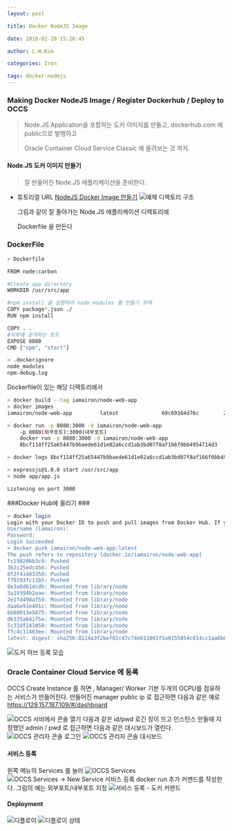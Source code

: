 ```yaml
---
layout: post 

title: Docker NodeJS Image  

date: 2018-02-20 15:26:45 

author: C.W.Kim 

categories: Iron

tags: docker nodejs 
---
```

### Making Docker NodeJS Image / Register Dockerhub / Deploy to OCCS  ### 
> Node.JS Application을 포함하는 도커 이미지를 만들고,  dockerhub.com 에 public으로 발행하고
>
> Oracle Container Cloud Service Classic 에 올려보는 것 까지.
#### Node.JS 도커 이미지 만들기 #### 
> 잘 만들어진 Node.JS 애플리케이션을 준비한다.
* 튜토리얼 URL [NodeJS Docker Image 만들기](https://nodejs.org/en/docs/guides/nodejs-docker-webapp/)
  ![예제 디렉토리 구조](https://ironhub.github.io/assets/screenshots/nodejsDockerDirectory.png)

  그림과 같이 잘 돌아가는 Node.JS 애플리케이션 디렉토리에

  Dockerfile 을 만든다

### DockerFile ###

```sh
> Dockerfile

FROM node:carbon

#Create app directory
WORKDIR /usr/src/app

#npm install 을 실행하여 node_modules 를 만들기 위해
COPY package*.json ./
RUN npm install 

COPY . .
#외부에 공개하는 포트
EXPOSE 8080
CMD ["npm", "start"]


```

```sh
> .dockerignore
node_modules
npm-debug.log
```

Dockerfile이 있는 해당 디렉토리에서

```sh
> docker build --tag iamairon/node-web-app
> docker images
iamairon/node-web-app         latest              69c69164d76c        26 minutes ago      698MB

> docker run -p 8080:3000 -d iamairon/node-web-app
    -p 8080(외부포트):3000(내부포트)
	docker run -p 8080:3000 -d iamairon/node-web-app
	8bcf114ff25a65447b9baede61d1e02a6ccd1ab3bd07f8af166f0bb4954714d3

> docker logs 8bcf114ff25a65447b9baede61d1e02a6ccd1ab3bd07f8af166f0bb4954714d3

> expressjs@1.0.0 start /usr/src/app
> node app/app.js

Listening on port 3000


```
###Docker Hub에 올리기 ###
```sh
> docker login
Login with your Docker ID to push and pull images from Docker Hub. If you don't have a Docker ID, head over to https://hub.docker.com to create one.
Username (iamairon):
Password:
Login Succeeded
> docker push iamairon/node-web-app:latest
The push refers to repository [docker.io/iamairon/node-web-app]
fc198206b3c9: Pushed
3b2c25edc456: Pushed
8f2f41483350: Pushed
f79293fc11b5: Pushed
8e3a6d61dcdb: Mounted from library/node
3a19394b2eae: Mounted from library/node
2e1fd498af59: Mounted from library/node
daa6e91e491c: Mounted from library/node
6b60013e5875: Mounted from library/node
d6335a641f5e: Mounted from library/node
5c33df241050: Mounted from library/node
ffc4c11463ee: Mounted from library/node
latest: digest: sha256:8114a3f2bef02c47c74e811001f5a0155854c014cc1aa0b842a9259335b1096d size: 2845


```
![도커 허브 등록 모습](https://ironhub.github.io/assets/screenshots/dockerhubRegistration.png)

### Oracle Container Cloud Service 에 등록 ###

OCCS Create Instance 를 하면 , Manager/ Worker 기본 두개의 OCPU를 점유하는 서비스가 만들어진다.
만들어진 manager public ip 로 접근하면
다음과 같은 예로 https://129.157.187.109/#/dashboard  

![OCCS 서비에서 콘솔 열기](https://ironhub.github.io/assets/screenshots/OCCS01.png)
다음과 같은 id/pwd 로긴 창이 뜨고 인스턴스 만들때 지정했던 admin / pwd 로 접근하면 다음과 같은 대시보드가 열린다. 
![OCCS 관리자 콘솔 로그인](https://ironhub.github.io/assets/screenshots/OCCS02.png)
![OCCS 관리자 콘솔 대시보드](https://ironhub.github.io/assets/screenshots/OCCS03.png)

#### 서비스 등록 ####
왼쪽 메뉴의 Services 를 눌러
![OCCS Services](https://ironhub.github.io/assets/screenshots/OCCS04.png)
![OCCS Services -> New Service  서비스 등록](https://ironhub.github.io/assets/screenshots/OCCS05.png)
docker run 추가 커맨드를 작성한다. 그림의 예는  외부포트/내부포트 지정
![서비스 등록 - 도커 커맨드](https://ironhub.github.io/assets/screenshots/OCCS06.png)

#### Deployment ####
![디플로이](https://ironhub.github.io/assets/screenshots/OCCS07.png)
![디플로이 상태](https://ironhub.github.io/assets/screenshots/OCCS08.png)
